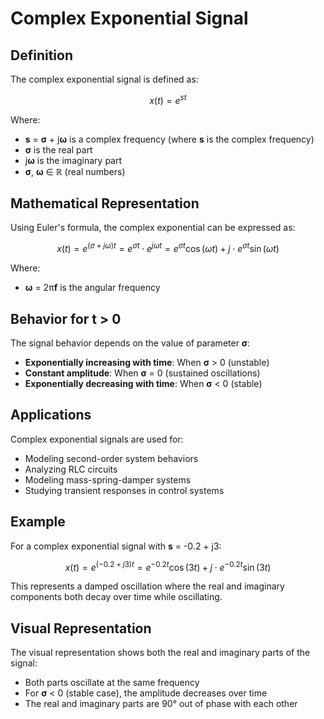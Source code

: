 # Complex Exponential Signal

## Definition

The complex exponential signal is defined as:

$$x(t) = e^{st}$$

Where:
- **s** = **σ** + j**ω** is a complex frequency (where **s** is the complex frequency)
- **σ** is the real part
- j**ω** is the imaginary part
- **σ**, **ω** ∈ ℝ (real numbers)

## Mathematical Representation

Using Euler's formula, the complex exponential can be expressed as:

$$x(t) = e^{(\sigma + j\omega)t} = e^{\sigma t} \cdot e^{j\omega t} = e^{\sigma t}\cos(\omega t) + j \cdot e^{\sigma t}\sin(\omega t)$$

Where:
- **ω** = 2π**f** is the angular frequency

## Behavior for t > 0

The signal behavior depends on the value of parameter **σ**:

- **Exponentially increasing with time**: When **σ** > 0 (unstable)
- **Constant amplitude**: When **σ** = 0 (sustained oscillations)
- **Exponentially decreasing with time**: When **σ** < 0 (stable)

## Applications

Complex exponential signals are used for:

- Modeling second-order system behaviors
- Analyzing RLC circuits
- Modeling mass-spring-damper systems
- Studying transient responses in control systems

## Example

For a complex exponential signal with **s** = -0.2 + j3:

$$x(t) = e^{(-0.2 + j3)t} = e^{-0.2t}\cos(3t) + j \cdot e^{-0.2t}\sin(3t)$$

This represents a damped oscillation where the real and imaginary components both decay over time while oscillating.

## Visual Representation

The visual representation shows both the real and imaginary parts of the signal:
- Both parts oscillate at the same frequency
- For **σ** < 0 (stable case), the amplitude decreases over time
- The real and imaginary parts are 90° out of phase with each other
